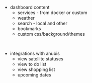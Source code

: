 * dashboard content
  * services - from docker or custom
  * weather
  * search - local and other
  * bookmarks
  * custom css/background/themes

<br/>

* integrations with anubis
  * view satellite statuses
  * view to do list
  * view shopping list
  * upcoming dates